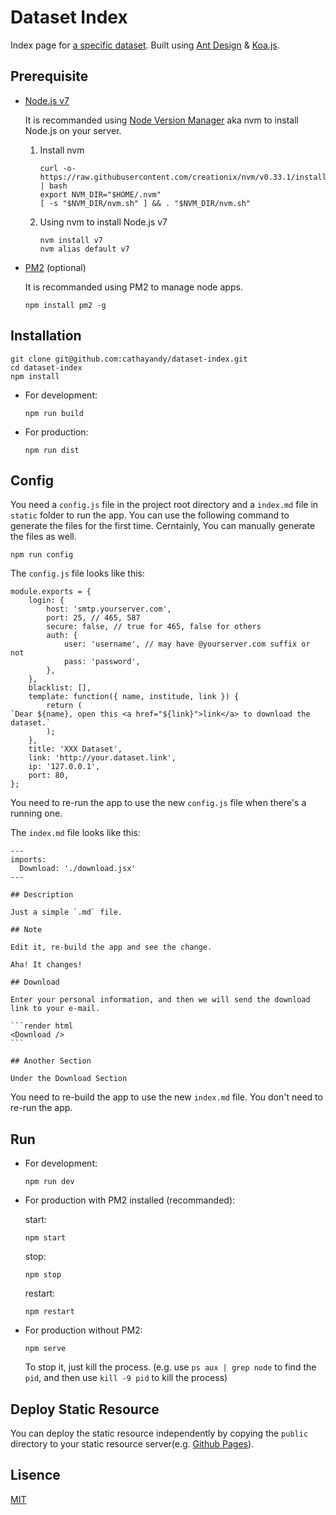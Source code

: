 # Dataset Index

Index page for [a specific dataset](http://www.cs.cmu.edu/~glai1/data/race/). Built using [Ant Design](https://ant.design) & [Koa.js](http://koajs.com/).

## Prerequisite

*   [Node.js v7](https://nodejs.org)
    
    It is recommanded using [Node Version Manager](https://github.com/creationix/nvm) aka nvm to install Node.js on your server.

    1.  Install nvm

            curl -o- https://raw.githubusercontent.com/creationix/nvm/v0.33.1/install.sh | bash
            export NVM_DIR="$HOME/.nvm"
            [ -s "$NVM_DIR/nvm.sh" ] && . "$NVM_DIR/nvm.sh"

    2.  Using nvm to install Node.js v7

            nvm install v7
            nvm alias default v7

*   [PM2](http://pm2.keymetrics.io/) (optional)

    It is recommanded using PM2 to manage node apps.

        npm install pm2 -g

## Installation

    git clone git@github.com:cathayandy/dataset-index.git
    cd dataset-index
    npm install

*   For development:
            
        npm run build
    
*   For production:

        npm run dist

## Config

You need a `config.js` file in the project root directory and a `index.md` file in `static` folder to run the app. You can use the following command to generate the files for the first time. Cerntainly, You can manually generate the files as well.

    npm run config

The `config.js` file looks like this:

    module.exports = {
        login: {
            host: 'smtp.yourserver.com',
            port: 25, // 465, 587
            secure: false, // true for 465, false for others
            auth: {
                user: 'username', // may have @yourserver.com suffix or not
                pass: 'password',
            },
        },
        blacklist: [],
        template: function({ name, institude, link }) {
            return (
    `Dear ${name}, open this <a href="${link}">link</a> to download the dataset.`
            );
        },
        title: 'XXX Dataset',
        link: 'http://your.dataset.link',
        ip: '127.0.0.1',
        port: 80,
    };

You need to re-run the app to use the new `config.js` file when there's a running one.

The `index.md` file looks like this:

    ---
    imports:
      Download: './download.jsx'
    ---

    ## Description

    Just a simple `.md` file.

    ## Note

    Edit it, re-build the app and see the change.

    Aha! It changes!

    ## Download

    Enter your personal information, and then we will send the download link to your e-mail.

    ```render html
    <Download />
    ```

    ## Another Section

    Under the Download Section

You need to re-build the app to use the new `index.md` file. You don't need to re-run the app.

## Run

*   For development:
            
        npm run dev
    
*   For production with PM2 installed (recommanded):

    start:

        npm start
    
    stop:

        npm stop
    
    restart:

        npm restart

*   For production without PM2:

        npm serve

    To stop it, just kill the process. (e.g. use `ps aux | grep node` to find the `pid`, and then use `kill -9 pid` to kill the process)

## Deploy Static Resource

You can deploy the static resource independently by copying the `public` directory to your static resource server(e.g. [Github Pages](https://pages.github.com/)).

## Lisence

[MIT](https://tldrlegal.com/license/mit-license)
